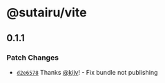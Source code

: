 # @sutairu/vite

## 0.1.1

### Patch Changes

- [`d2e6578`](https://github.com/jujitsustudio/sutairu/commit/d2e6578eaaf5da605822e34364b24b2140a15456) Thanks [@kijv](https://github.com/kijv)! - Fix bundle not publishing
